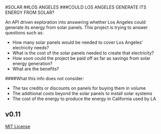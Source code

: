 #SOLAR
##LOS ANGELES
###COULD LOS ANGELES GENERATE ITS ENERGY FROM SOLAR?

An API driven exploration into answering whether Los Angeles could generate its energy from solar panels. This project is trying to answer questions such as:

- How many solar panels would be needed to cover Los Angeles' electricity needs?
- What is the cost of the solar panels needed to create that electricity?
- How soon could the project be paid off as far as savings from solar energy generation?
- What are the benefits? 

####What this info does not consider:
- The tax credits or discounts on panels for buying them in volume
- The additional costs beyond the solar panels to install solar systems
- The cost of the energy to produce the energy in California used by LA

v0.11
---

[MIT License](http://opensource.org/licenses/MIT)
